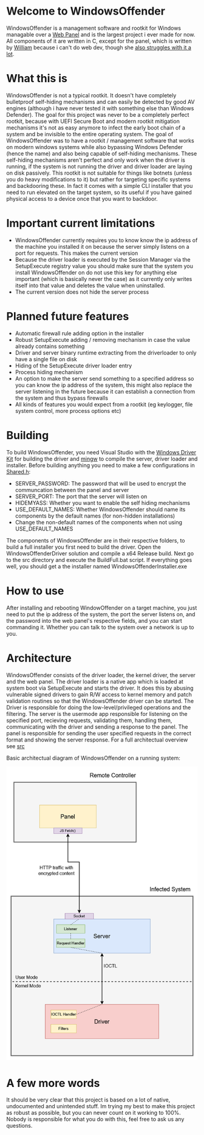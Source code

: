 # Welcome to WindowsOffender

WindowsOffender is a management software and rootkit for Windows managable over a [Web Panel](https://github.com/a-catgirl-dev/windows-offender-panel) and is the largest project i ever made for now. All components of it are written in C, except for the panel, which is written by [William](https://github.com/a-catgirl-dev) because i can't do web dev, though she [also struggles with it a lot](https://github.com/a-catgirl-dev/windows-offender-panel/commit/f61854c597aed2c7b1f91b7a1f5bfdaca474e7a1).

# What this is

WindowsOffender is not a typical rootkit. It doesn't have completely bulletproof self-hiding mechanisms and can easily be detected by good AV engines (although i have never tested it with something else than Windows Defender). The goal for this project was never to be a completely perfect rootkit, because with UEFI Secure Boot and modern rootkit mitigation mechanisms it's not as easy anymore to infect the early boot chain of a system and be invisible to the entire operating system. The goal of WindowsOffender was to have a rootkit / management software that works on modern windows systems while also bypassing Windows Defender (hence the name) and also being capable of self-hiding mechanisms. These self-hiding mechanisms aren't perfect and only work when the driver is running, if the system is not running the driver and driver loader are laying on disk passively. This rootkit is not suitable for things like botnets (unless you do heavy modifications to it) but rather for targeting specific systems and backdooring these. In fact it comes with a simple CLI installer that you need to run elevated on the target system, so its useful if you have gained physical access to a device once that you want to backdoor.

# Important current limitations

- WindowsOffender currently requires you to know know the ip address of the machine you installed it on because the server simply listens on a port for requests. This makes the current version
- Because the driver loader is executed by the Session Manager via the SetupExecute registry value you should make sure that the system you install WindowsOffender on do not use this key for anything else important (which is basically never the case) as it currently only writes itself into that value and deletes the value when uninstalled.
- The current version does not hide the server process

# Planned future features

- Automatic firewall rule adding option in the installer
- Robust SetupExecute adding / removing mechanism in case the value already contains something
- Driver and server binary runtime extracting from the driverloader to only have a single file on disk
- Hiding of the SetupExecute driver loader entry
- Process hiding mechanism
- An option to make the server send something to a specified address so you can know the ip address of the system, this might also replace the server listening in the future because it can establish a connection from the system and thus bypass firewalls
- All kinds of features you would expect from a rootkit (eg keylogger, file system control, more process options etc)

# Building

To build WindowsOffender, you need Visual Studio with the [Windows Driver Kit](https://learn.microsoft.com/en-us/windows-hardware/drivers/download-the-wdk) for building the driver and [mingw](https://github.com/niXman/mingw-builds-binaries/releases) to compile the server, driver loader and installer. Before building anything you need to make a few configurations in [Shared.h](src/Shared.h):

- SERVER_PASSWORD: The password that will be used to encrypt the communcation between the panel and server
- SERVER_PORT: The port that the server will listen on
- HIDEMYASS: Whether you want to enable the self hiding mechanisms
- USE_DEFAULT_NAMES: Whether WindowsOffender should name its components by the default names (for non-hidden installations)
- Change the non-default names of the components when not using USE_DEFAULT_NAMES

The components of WindowsOffender are in their respective folders, to build a full installer you first need to build the driver. Open the WindowsOffenderDriver solution and compile a x64 Release build. Next go to the src directory and execute the BuildFull.bat script. If everything goes well, you should get a the installer named WindowsOffenderInstaller.exe

# How to use

After installing and rebooting WindowOffender on a target machine, you just need to put the ip address of the system, the port the server listens on, and the password into the web panel's respective fields, and you can start commanding it. Whether you can talk to the system over a network is up to you.

# Architecture

WindowsOffender consists of the driver loader, the kernel driver, the server and the web panel. The driver loader is a native app which is loaded at system boot via SetupExecute and starts the driver. It does this by abusing vulnerable signed drivers to gain R/W access to kernel memory and patch validation routines so that the WindowsOffender driver can be started. The Driver is responsible for doing the low-level/privileged operations and the filtering. The server is the usermode app responsible for listening on the specified port, recieving requests, validating them, handling them, communicating with the driver and sending a response to the panel. The panel is responsible for sending the user specified requests in the correct format and showing the server response. For a full architectual overview see [src](src/)

Basic architectual diagram of WindowsOffender on a running system:

![WindowsOffender architectual diagram](Assets/WindowsOffender%20Architecture.png)

# A few more words

It should be very clear that this project is based on a lot of native, undocumented and unintended stuff. Im trying my best to make this project as robust as possible, but you can never count on it working to 100%. Nobody is responsible for what you do with this, feel free to ask us any questions.
